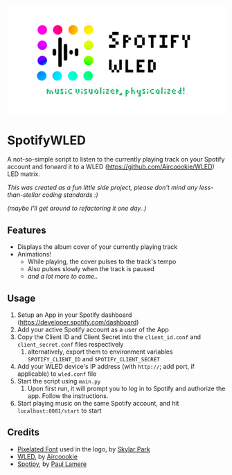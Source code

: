 ![SpotifyWLED](./spotifywled.png)

# SpotifyWLED
A not-so-simple script to listen to the currently playing track on your Spotify account and forward it to a WLED (https://github.com/Aircoookie/WLED) LED matrix.


_This was created as a fun little side project, please don't mind any less-than-stellar coding standards :)_

_(maybe I'll get around to refactoring it one day..)_

## Features
- Displays the album cover of your currently playing track
- Animations!
  - While playing, the cover pulses to the track's tempo
  - Also pulses slowly when the track is paused
  - _and a lot more to come.._


## Usage
1. Setup an App in your Spotify dashboard (https://developer.spotify.com/dashboard)
2. Add your active Spotify account as a user of the App
3. Copy the Client ID and Client Secret into the `client_id.conf` and `client_secret.conf` files respectively 
   1. alternatively, export them to environment variables `SPOTIFY_CLIENT_ID` and `SPOTIFY_CLIENT_SECRET`
4. Add your WLED device's IP address (with `http://`; add port, if applicable) to `wled.conf` file
5. Start the script using `main.py`
   1. Upon first run, it will prompt you to log in to Spotify and authorize the app. Follow the instructions.
6. Start playing music on the same Spotify account, and hit `localhost:8081/start` to start


## Credits
- [Pixelated Font](https://www.dafont.com/pixelated.font) used in the logo, by [Skylar Park](https://www.dafont.com/skylar-park.d2956)
- [WLED](https://github.com/Aircoookie/WLED), by [Aircoookie](https://github.com/Aircoookie)
- [Spotipy](https://github.com/spotipy-dev/spotipy), by [Paul Lamere](https://github.com/plamere)
